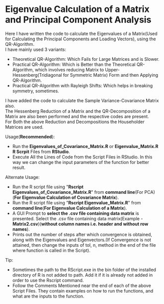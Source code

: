 # Eigenvalue Calculation of a Matrix and Principal Component Analysis
Here I have written the code to calculate the Eigenvalues of a Matrix(Used for Calculating the Principal Components and Loading Vectors), using the QR-Algorithm.\
I have mainly used 3 variants:
 - Theoretical QR-Algorithm: Which Fails for Large Matrices and is Slower.
 - Practical QR-Algorithm: Which is Better than the Theoretical QR-Algorithm, which involves reducing Matrix to Upper-Hessenberg(Tridiagonal for Symmetric Matrix) Form and then Applying QR-Algorithm.
 - Practical QR-Algorithm with Rayleigh Shifts: Which helps in breaking symmetry, sometimes.

I have added the code to calculate the Sample Variance-Covariance Matrix also.\
The Hessenberg Reduction of a Matrix and the QR-Decomposition of a Matrix are also been performed and the respective codes are present.\
For Both the above Reduction and Decompositions the Householder Matrices are used.

Usage(**Recommended**):
 - Run the **Eigenvalues_of_Covariance_Matrix.R** or **Eigenvalue_Matrix.R R Scrpit** Files from **RStudio**.
 - Execute All the Lines of Code from the Script Files in RStudio. In this way we can change the input parameters of the function for better result.

Alternate Usage:
 - Run the R script file using "**Rscript Eigenvalues_of_Covariance_Matrix.R**" from **command line**(For PCA)(**For Eigenvalue Calculation of Covariance Matrix**).
 - Run the R script file using "**Rscript Eigenvalue_Matrix.R**" from **command line**(**For Eigenvalue Calculation of a Matrix**).
 - A GUI Prompt to **select the .csv file containing data matrix** is presented. Select the .csv file containing data matrix(Example - **Matrix2.csv**)(**without column names i.e. header and without row names**).
 - Prints out the number of steps after which convergence is obtained, along with the Eigenvalues and Eigenvectors.(If Convergence is not attained, then change the inputs of tol, n, method in the end of the file where function is called in the Script).

Tip:
 - Sometimes the path to the RScript.exe in the bin folder of the installed directory of R is not added to path. Add it if it is already not added in order to use the Rscript command.
 - Follow the Comments Mentioned near the end of each of the above Script Files. They contain examples on how to run the functions, and what are the inputs to the function.
